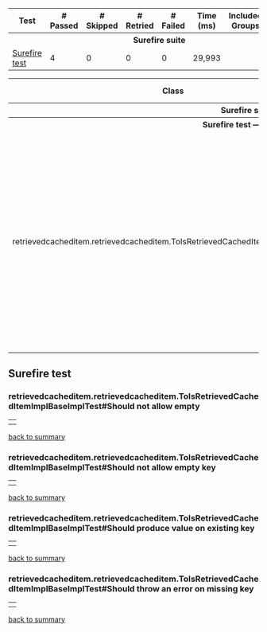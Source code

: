 
<table>
<tr><th>Test</th><th># Passed</th><th># Skipped</th><th># Retried</th><th># Failed</th><th>Time (ms)</th><th>Included Groups</th><th>Excluded Groups</th></tr>
<tr><th colspan="8">Surefire suite</th></tr>
<tr><td><a href="#t0">Surefire test</a></td><td class="num">4</td><td class="num">0</td><td class="num">0</td><td class="num">0</td><td class="num">29,993</td><td></td><td></td></tr>
</table>
<table id='summary'><thead><tr><th>Class</th><th>Method</th><th>Start</th><th>Time (ms)</th></tr></thead><tbody><tr><th colspan="4">Surefire suite</th></tr></tbody><tbody id="t0"><tr><th colspan="4">Surefire test &#8212; passed</th></tr><tr class="passedeven"><td rowspan="4">retrievedcacheditem.retrievedcacheditem.ToIsRetrievedCachedItemImplBaseImplTest</td><td><a href="#m0">Should not allow empty</a></td><td rowspan="1">1588496396882</td><td rowspan="1">29495</td></tr><tr class="passedeven"><td><a href="#m1">Should not allow empty key</a></td><td rowspan="1">1588496396884</td><td rowspan="1">29638</td></tr><tr class="passedeven"><td><a href="#m2">Should produce value on existing key</a></td><td rowspan="1">1588496396886</td><td rowspan="1">29833</td></tr><tr class="passedeven"><td><a href="#m3">Should throw an error on missing key</a></td><td rowspan="1">1588496396885</td><td rowspan="1">29671</td></tr></tbody>
</table>
<h2>Surefire test</h2><h3 id="m0">retrievedcacheditem.retrievedcacheditem.ToIsRetrievedCachedItemImplBaseImplTest#Should not allow empty</h3><table class="result"><tr><th class="invisible"/></tr></table><p class="totop"><a href="#summary">back to summary</a></p>
<h3 id="m1">retrievedcacheditem.retrievedcacheditem.ToIsRetrievedCachedItemImplBaseImplTest#Should not allow empty key</h3><table class="result"><tr><th class="invisible"/></tr></table><p class="totop"><a href="#summary">back to summary</a></p>
<h3 id="m2">retrievedcacheditem.retrievedcacheditem.ToIsRetrievedCachedItemImplBaseImplTest#Should produce value on existing key</h3><table class="result"><tr><th class="invisible"/></tr></table><p class="totop"><a href="#summary">back to summary</a></p>
<h3 id="m3">retrievedcacheditem.retrievedcacheditem.ToIsRetrievedCachedItemImplBaseImplTest#Should throw an error on missing key</h3><table class="result"><tr><th class="invisible"/></tr></table><p class="totop"><a href="#summary">back to summary</a></p>
